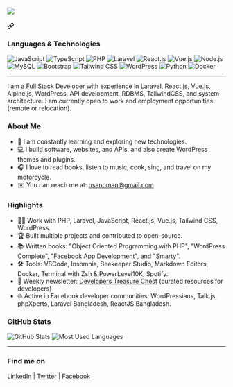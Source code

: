 <div class="markdown-heading" dir="auto"><h1 class="heading-element" dir="auto"><animated-image data-catalyst="" style="width: 30px;"><a target="_blank" rel="noopener noreferrer nofollow" href="https://camo.githubusercontent.com/9fd2c024a247a44434ed1c44c7c2fc2481e3333b4192330e2ae61ccfcac19d47/68747470733a2f2f656d6f6a69732e736c61636b6d6f6a69732e636f6d2f656d6f6a69732f696d616765732f313533313834393433302f343234362f626c6f622d73756e676c61737365732e6769663f31353331383439343330" data-target="animated-image.originalLink"><img src="https://camo.githubusercontent.com/9fd2c024a247a44434ed1c44c7c2fc2481e3333b4192330e2ae61ccfcac19d47/68747470733a2f2f656d6f6a69732e736c61636b6d6f6a69732e636f6d2f656d6f6a69732f696d616765732f313533313834393433302f343234362f626c6f622d73756e676c61737365732e6769663f31353331383439343330" data-canonical-src="https://emojis.slackmojis.com/emojis/images/1531849430/4246/blob-sunglasses.gif?1531849430" style="max-width: 100%; display: inline-block;" data-target="animated-image.originalImage"></a>
      <span class="AnimatedImagePlayer" data-target="animated-image.player" hidden="">
        <a data-target="animated-image.replacedLink" class="AnimatedImagePlayer-images" href="https://camo.githubusercontent.com/9fd2c024a247a44434ed1c44c7c2fc2481e3333b4192330e2ae61ccfcac19d47/68747470733a2f2f656d6f6a69732e736c61636b6d6f6a69732e636f6d2f656d6f6a69732f696d616765732f313533313834393433302f343234362f626c6f622d73756e676c61737365732e6769663f31353331383439343330" target="_blank">
      
</animated-image> Hey! Nice to see you.</h1><a id="user-content--hey-nice-to-see-you" class="anchor" aria-label="Permalink:  Hey! Nice to see you." href="#-hey-nice-to-see-you"><svg class="octicon octicon-link" viewBox="0 0 16 16" version="1.1" width="16" height="16" aria-hidden="true"><path d="m7.775 3.275 1.25-1.25a3.5 3.5 0 1 1 4.95 4.95l-2.5 2.5a3.5 3.5 0 0 1-4.95 0 .751.751 0 0 1 .018-1.042.751.751 0 0 1 1.042-.018 1.998 1.998 0 0 0 2.83 0l2.5-2.5a2.002 2.002 0 0 0-2.83-2.83l-1.25 1.25a.751.751 0 0 1-1.042-.018.751.751 0 0 1-.018-1.042Zm-4.69 9.64a1.998 1.998 0 0 0 2.83 0l1.25-1.25a.751.751 0 0 1 1.042.018.751.751 0 0 1 .018 1.042l-1.25 1.25a3.5 3.5 0 1 1-4.95-4.95l2.5-2.5a3.5 3.5 0 0 1 4.95 0 .751.751 0 0 1-.018 1.042.751.751 0 0 1-1.042.018 1.998 1.998 0 0 0-2.83 0l-2.5 2.5a1.998 1.998 0 0 0 0 2.83Z"></path></svg></a></div>

### Languages & Technologies

![JavaScript](https://img.shields.io/badge/JavaScript-F7DF1E?style=flat&logo=javascript&logoColor=black)
![TypeScript](https://img.shields.io/badge/TypeScript-3178C6?style=flat&logo=typescript&logoColor=white)
![PHP](https://img.shields.io/badge/PHP-777BB4?style=flat&logo=php&logoColor=white)
![Laravel](https://img.shields.io/badge/Laravel-FF2D20?style=flat&logo=laravel&logoColor=white)
![React.js](https://img.shields.io/badge/React.js-61DAFB?style=flat&logo=react&logoColor=black)
![Vue.js](https://img.shields.io/badge/Vue.js-4FC08D?style=flat&logo=vue.js&logoColor=white)
![Node.js](https://img.shields.io/badge/Node.js-339933?style=flat&logo=node.js&logoColor=white)
![MySQL](https://img.shields.io/badge/MySQL-4479A1?style=flat&logo=mysql&logoColor=white)
![Bootstrap](https://img.shields.io/badge/Bootstrap-7952B3?style=flat&logo=bootstrap&logoColor=white)
![Tailwind CSS](https://img.shields.io/badge/Tailwind%20CSS-06B6D4?style=flat&logo=tailwind-css&logoColor=white)
![WordPress](https://img.shields.io/badge/WordPress-21759B?style=flat&logo=wordpress&logoColor=white)
![Python](https://img.shields.io/badge/Python-3776AB?style=flat&logo=python&logoColor=white)
![Docker](https://img.shields.io/badge/Docker-2496ED?style=flat&logo=docker&logoColor=white)

---

I am a Full Stack Developer with experience in Laravel, React.js, Vue.js, Alpine.js, WordPress, API development, RDBMS, TailwindCSS, and system architecture. I am currently open to work and employment opportunities (remote or relocation).

### About Me

- 🌱 I am constantly learning and exploring new technologies.
- 💻 I build software, websites, and APIs, and also create WordPress themes and plugins.
- 🎧 I love to read books, listen to music, cook, sing, and travel on my motorcycle.
- ✉️ You can reach me at: [nsanoman@gmail.com](mailto:nsanoman@gmail.com)

### Highlights

- 👨‍💻 Work with PHP, Laravel, JavaScript, React.js, Vue.js, Tailwind CSS, WordPress.
- 🏆 Built multiple projects and contributed to open-source.
- 📚 Written books: "Object Oriented Programming with PHP", "WordPress Complete", "Facebook App Development", and "Smarty".
- 🛠 Tools: VSCode, Insomnia, Beekeeper Studio, Markdown Editors, Docker, Terminal with Zsh & PowerLevel10K, Spotify.
- 📰 Weekly newsletter: [Developers Treasure Chest](#) (curated resources for developers)
- 🌐 Active in Facebook developer communities: WordPressians, Talk.js, phpXperts, Laravel Bangladesh, ReactJS Bangladesh.

### GitHub Stats

![GitHub Stats](https://github-readme-stats.vercel.app/api?username=yourusername&show_icons=true&theme=dark&count_private=true)
![Most Used Languages](https://github-readme-stats.vercel.app/api/top-langs/?username=yourusername&layout=compact&theme=dark)

---

### Find me on

[LinkedIn](https://www.linkedin.com/in/yourprofile) | [Twitter](https://twitter.com/yourprofile) | [Facebook](https://www.facebook.com/nowab.shorifnoman)
